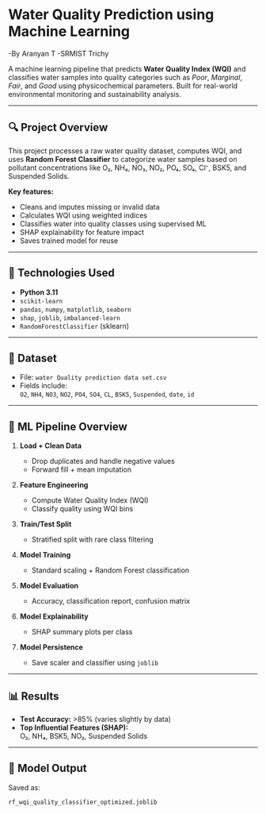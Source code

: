 # Water Quality Prediction using Machine Learning

-By Aranyan T
-SRMIST Trichy

A machine learning pipeline that predicts **Water Quality Index (WQI)** and classifies water samples into quality categories such as *Poor*, *Marginal*, *Fair*, and *Good* using physicochemical parameters. Built for real-world environmental monitoring and sustainability analysis.

---

## 🔍 Project Overview

This project processes a raw water quality dataset, computes WQI, and uses **Random Forest Classifier** to categorize water samples based on pollutant concentrations like O₂, NH₄, NO₃, NO₂, PO₄, SO₄, Cl⁻, BSK5, and Suspended Solids.

**Key features:**
- Cleans and imputes missing or invalid data  
- Calculates WQI using weighted indices  
- Classifies water into quality classes using supervised ML  
- SHAP explainability for feature impact  
- Saves trained model for reuse

---

## 🧪 Technologies Used

- **Python 3.11**
- `scikit-learn`
- `pandas`, `numpy`, `matplotlib`, `seaborn`
- `shap`, `joblib`, `imbalanced-learn`
- `RandomForestClassifier` (sklearn)

---

## 📁 Dataset

- File: `water Quality prediction data set.csv`
- Fields include:  
  `O2`, `NH4`, `NO3`, `NO2`, `PO4`, `SO4`, `CL`, `BSK5`, `Suspended`, `date`, `id`

---

## 🧠 ML Pipeline Overview

1. **Load + Clean Data**
   - Drop duplicates and handle negative values
   - Forward fill + mean imputation

2. **Feature Engineering**
   - Compute Water Quality Index (WQI)
   - Classify quality using WQI bins

3. **Train/Test Split**
   - Stratified split with rare class filtering

4. **Model Training**
   - Standard scaling + Random Forest classification

5. **Model Evaluation**
   - Accuracy, classification report, confusion matrix

6. **Model Explainability**
   - SHAP summary plots per class

7. **Model Persistence**
   - Save scaler and classifier using `joblib`

---

## 📊 Results

- **Test Accuracy:** >85% (varies slightly by data)
- **Top Influential Features (SHAP):**  
  O₂, NH₄, BSK5, NO₂, Suspended Solids

---

## 📂 Model Output

Saved as:  
```bash
rf_wqi_quality_classifier_optimized.joblib
